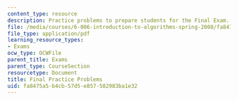 ```yaml
---
content_type: resource
description: Practice problems to prepare students for the Final Exam.
file: /media/courses/6-006-introduction-to-algorithms-spring-2008/fa8475a5b4cb57d5e857582983ba1e32_final.pdf
file_type: application/pdf
learning_resource_types:
- Exams
ocw_type: OCWFile
parent_title: Exams
parent_type: CourseSection
resourcetype: Document
title: Final Practice Problems
uid: fa8475a5-b4cb-57d5-e857-582983ba1e32
---
```

